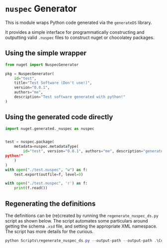 # `nuspec` Generator

This is module wraps Python code generated via the `generateDS` library.

It provides a simple interface for programmatically constructing and outputting
valid `.nuspec` files to construct nuget or chocolatey packages.

## Using the simple wrapper

```python
from nuget import NuspecGenerator

pkg = NuspecGenerator(
    id="test",
    title="Test Software (Don't use!)",
    version="0.0.1",
    authors="me",
    description="Test software generated with python!"
)
```

## Using the generated code directly

```python
import nuget.generated._nuspec as nuspec


test = nuspec.package(
    metadata=nuspec.metadataType(
        id="test", version="0.0.1", authors="me", description="generated with
python!"
    )
)
with open("./test.nuspec", "w") as f:
    test.export(outfile=f, level=0)

with open("./test.nuspec", 'r') as f:
    print(f.read())
```

## Regenerating the definitions
The definitions can be (re)created by running the `regenerate_nuspec_ds.py` script as
shown below. The script automates some particulars around getting the schema `.xsd` file,
and setting the appropriate XML namespace. The script has more details for the curious.

```powershell
python Scripts\regenerate_nuspec_ds.py --output-path --output-path .\Code\nuget\generated\_nuspec.py
```
